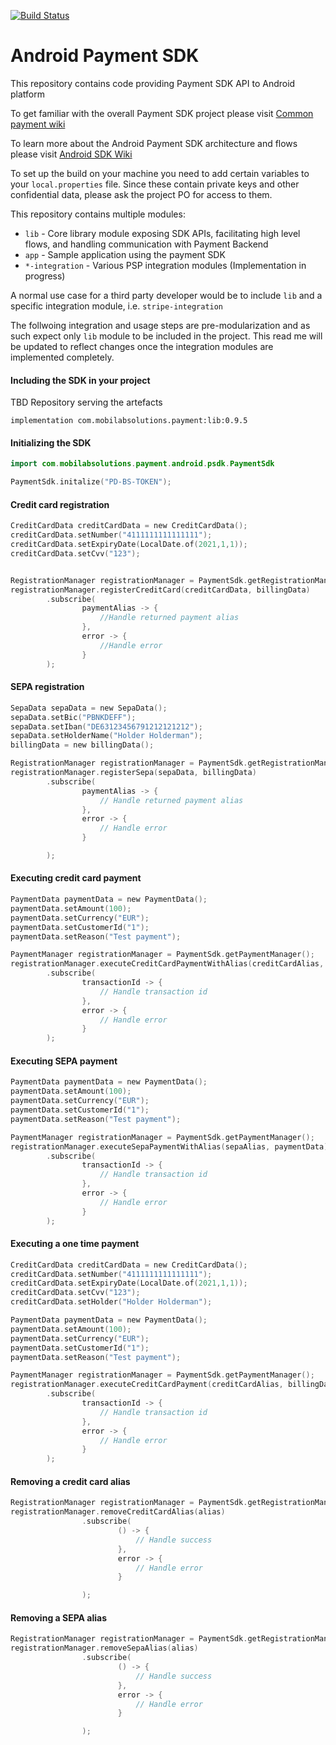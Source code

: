 [![Build Status](https://travis-ci.com/mobilabsolutions/payment-sdk-android-open.svg?token=FD4eibz3gzcfCVXeJm9e&branch=master)](https://travis-ci.com/mobilabsolutions/payment-sdk-android-open)
# Android Payment SDK

This repository contains code providing Payment SDK API to Android platform

To get familiar with the overall Payment SDK project please visit [Common payment wiki](https://github.com/mobilabsolutions/payment-sdk-wiki-open/wiki)

To learn more about the Android Payment SDK architecture and flows please visit [Android SDK Wiki](https://github.com/mobilabsolutions/payment-sdk-android-open/wiki)

To set up the build on your machine you need to add certain variables to your `local.properties` file. Since these
contain private keys and other confidential data, please ask the project PO for access to them.

This repository contains multiple modules:
* `lib` - Core library module exposing SDK APIs, facilitating high level flows, and handling communication with Payment Backend
* `app` - Sample application using the payment SDK
* `*-integration` - Various PSP integration modules (Implementation in progress)

A normal use case for a third party developer would be to include `lib` and a specific integration module, i.e. `stripe-integration`

The follwoing integration and usage steps are pre-modularization and as such expect only `lib` module to be included in the project. This
read me will be updated to reflect changes once the integration modules are implemented completely.

#### Including the SDK in your project
TBD Repository serving the artefacts

`implementation com.mobilabsolutions.payment:lib:0.9.5`

#### Initializing the SDK
```kotlin
import com.mobilabsolutions.payment.android.psdk.PaymentSdk

PaymentSdk.initalize("PD-BS-TOKEN");
```

#### Credit card registration
```kotlin
CreditCardData creditCardData = new CreditCardData();
creditCardData.setNumber("4111111111111111");
creditCardData.setExpiryDate(LocalDate.of(2021,1,1));
creditCardData.setCvv("123");


RegistrationManager registrationManager = PaymentSdk.getRegistrationManager();
registrationManager.registerCreditCard(creditCardData, billingData)
        .subscribe(
                paymentAlias -> {
                    //Handle returned payment alias
                },
                error -> {
                    //Handle error
                }
        );
```

#### SEPA registration
```kotlin
SepaData sepaData = new SepaData();
sepaData.setBic("PBNKDEFF");
sepaData.setIban("DE63123456791212121212");
sepaData.setHolderName("Holder Holderman");
billingData = new billingData();

RegistrationManager registrationManager = PaymentSdk.getRegistrationManager();
registrationManager.registerSepa(sepaData, billingData)
        .subscribe(
                paymentAlias -> {
                    // Handle returned payment alias
                },
                error -> {
                    // Handle error
                }

        );
```
#### Executing credit card payment
```kotlin
PaymentData paymentData = new PaymentData();
paymentData.setAmount(100);
paymentData.setCurrency("EUR");
paymentData.setCustomerId("1");
paymentData.setReason("Test payment");

PaymentManager registrationManager = PaymentSdk.getPaymentManager();
registrationManager.executeCreditCardPaymentWithAlias(creditCardAlias, paymentData)
        .subscribe(
                transactionId -> {
                    // Handle transaction id
                },
                error -> {
                    // Handle error
                }
        );
```

#### Executing SEPA payment
```kotlin
PaymentData paymentData = new PaymentData();
paymentData.setAmount(100);
paymentData.setCurrency("EUR");
paymentData.setCustomerId("1");
paymentData.setReason("Test payment");

PaymentManager registrationManager = PaymentSdk.getPaymentManager();
registrationManager.executeSepaPaymentWithAlias(sepaAlias, paymentData)
        .subscribe(
                transactionId -> {
                    // Handle transaction id
                },
                error -> {
                    // Handle error
                }
        );

```

#### Executing a one time payment
```kotlin
CreditCardData creditCardData = new CreditCardData();
creditCardData.setNumber("4111111111111111");
creditCardData.setExpiryDate(LocalDate.of(2021,1,1));
creditCardData.setCvv("123");
creditCardData.setHolder("Holder Holderman");

PaymentData paymentData = new PaymentData();
paymentData.setAmount(100);
paymentData.setCurrency("EUR");
paymentData.setCustomerId("1");
paymentData.setReason("Test payment");

PaymentManager registrationManager = PaymentSdk.getPaymentManager();
registrationManager.executeCreditCardPayment(creditCardAlias, billingData, paymentData)
        .subscribe(
                transactionId -> {
                    // Handle transaction id
                },
                error -> {
                    // Handle error
                }
        );
```

#### Removing a credit card alias
```kotlin
RegistrationManager registrationManager = PaymentSdk.getRegistrationManager();
registrationManager.removeCreditCardAlias(alias)
                .subscribe(
                        () -> {
                            // Handle success
                        },
                        error -> {
                            // Handle error
                        }

                );
```

#### Removing a SEPA alias
```kotlin
RegistrationManager registrationManager = PaymentSdk.getRegistrationManager();
registrationManager.removeSepaAlias(alias)
                .subscribe(
                        () -> {
                            // Handle success
                        },
                        error -> {
                            // Handle error
                        }

                );
```
